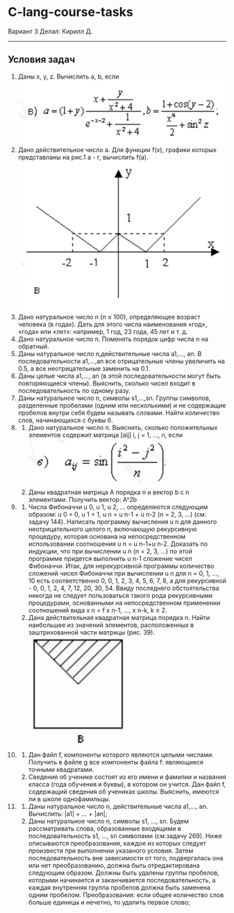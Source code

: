 # C-lang-course-tasks

Вариант 3
Делал: Кирилл Д.

---

## Условия задач
1. Даны x, y, z. Вычислить a, b, если
![task1](assets/task1.png)
2. Дано действительное число a. Для функции f(x), графики которых представланы на рис.1 а - г, вычислить f(a).
![task2](assets/task2.png)
3. Дано натуральное число n (n ≤ 100), определяющее возраст человека (в годах). Дать для этого числа наименования «год», «года» или «лет»: например, 1 год, 23 года, 45 лет и т. д.
4. Дано натуральное число n. Поменять порядок цифр числа n на обратный.
5. Даны натуральное число n,действительные числа a1,..., an. В последовательности a1,...,an все отрицательные члены увеличить на 0.5, а все неотрицательные заменить на 0.1.
6. Даны целые числа a1,..., an (в этой последовательности могут быть повторяющиеся члены). Выяснить, сколько чисел входит в последовательность по одному разу.
7. Даны натуральное число n, символы s1,...,sn. Группы символов, разделенные пробелами (одним или несколькими) и не содержащие пробелов внутри себя будем называть словами. Найти количество слов, начинающихся с буквы б.
8.  1. Дано натуральное число n. Выяснить, сколько положительных элементов содержит матрица [aij] i, j = 1, ..., n, если
![task8](assets/task8.png)
    2. Даны квадратная матрица А порядка n и вектор b c n элементами. Получить вектор: A^2b
9. 1. Числа Фибоначчи u 0, u 1, u 2, ... определяются следующим образом: u 0 = 0, u 1 = 1, u n = u n-1 + u n-2 (n = 2, 3, ...) (см. задачу 144). Написать программу вычисления u n для данного неотрицательного целого n, включающую рекурсивную процедуру, которая основана на непосредственном использовании соотношения u n = u n-1+u n-2. Доказать по индукции, что при вычислении u n (n = 2, 3, ...) по этой программе придется выполнить u n-1 сложение чисел Фибоначчи. Итак, для нерекурсивной программы количество сложений чисел Фибоначчи при вычислении u n для n = 0, 1, ..., 10 есть соответственно 0, 0, 1, 2, 3, 4, 5, 6, 7, 8, а для рекурсивной - 0, 0, 1, 2, 4, 7, 12, 20, 30, 54. Ввиду последнего обстоятельства никогда не следует пользоваться такого рода рекурсивными процедурами, основанными на непосредственном применении соотношений вида x n = f x n-1, ..., x n-k, k ≥ 2.
    2. Дана действительная квадратная матрица порядка n. Найти наибольшее из значений элементов, расположенных в заштрихованной части матрицы (рис. 39).
    ![task9.2](assets/task9.2.png)
10. 1. Дан файл f, компоненты которого являются целыми числами. Получить в файле g все компоненты файла f: являющиеся точными квадратами.
    2. Сведения об ученике состоят из его имени и фамилии и названия класса (года обучения и буквы), в котором он учится. Дан файл f, содержащий сведения об учениках школы. Выяснить, имеются ли в школе однофамильцы.
11. 1. Даны натуральное число n, действительные числа a1,..., an. Вычислить: |a1| + ... + |an|;
    2. Даны натуральное число n, символы s1, ..., sn. Будем рассматривать слова, образованные входящими в последовательность s1, ..., sn символами (см.задачу 269). Ниже описываются преобразования, каждое из которых следует произвести при выполнении указаного условия. Затем последовательность вне зависимости от того, подвергалась она или нет преобразованию, должна быть отредактирована следующим образом. Должны быть удалены группы пробелов, которыми начинается и заканчивается последовательность, а каждая внутренняя группа пробелов должна быть заменена одним пробелом. Преобразования: если общее количество слов больше единицы и нечетно, то удалить первое слово;